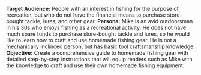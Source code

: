 **Target Audience:** People with an interest in fishing for the purpose of recreation, but who do not have the financial means to purchase store-bought tackle, lures, and other gear. 
**Persona:** Mike is an avid outdoorsman in his 30s who enjoys fishing as a recreational activity. He does not have much spare funds to purchase store-bought tackle and lures, so he would like to learn how to craft and use homemade fishing gear. He is not a mechanically inclinced person, but has basic tool craftsmanship knowledge. 
**Objective:** Create a comprehensive guide to homemade fishing gear with detailed step-by-step instructions that will equip readers such as Mike with the knowledge to craft and use their own homemade fishing equipment.